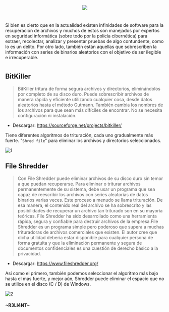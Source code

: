 <p align="center">
  <a href="https://github.com/DenverCoder1/readme-typing-svg"><img src="https://readme-typing-svg.herokuapp.com?size=19&color=13F700&width=470&lines=Borrado+de+datos+con+BitKiller+y+Shredder"></a>
</p>

<h1 align="center"></h1>

Si bien es cierto que en la actualidad existen infinidades de software para la recuperación de archivos y muchos de estos son manejados por expertos en seguridad informática (sobre todo por la policía cibernética) para extraer, recolectar, analizar y presentar pruebas de algo contundente, como lo es un delito. Por otro lado, también están aquellas que sobrescriben la información con series de binarios aleatorios con el objetivo de ser ilegible e irrecuperable.   

<h1 align="center"></h1>

## BitKiller

> BitKiller tritura de forma segura archivos y directorios, eliminándolos por completo de su disco duro. Puede sobrescribir archivos de manera rápida y eficiente utilizando cualquier cosa, desde datos aleatorios hasta el método Gutmann. También cambia los nombres de los archivos para que sean más difíciles de encontrar. No se necesita configuración ni instalación.

- Descargar: https://sourceforge.net/projects/bitkiller/

Tiene diferentes algoritmos de trituración, cada uno gradualmente más fuerte. "`Shred file`" para eliminar los archivos y directorios seleccionados.

![1](https://user-images.githubusercontent.com/75953873/179380282-7cdea9e6-73a5-437a-9af6-aa6ac6a5e58d.png)


## File Shredder

> Con File Shredder puede eliminar archivos de su disco duro sin temor a que puedan recuperarse. Para eliminar o triturar archivos permanentemente de su sistema, debe usar un programa que sea capaz de reescribir los archivos con series aleatorias de datos binarios varias veces. Este proceso a menudo se llama trituración. De esa manera, el contenido real del archivo se ha sobrescrito y las posibilidades de recuperar un archivo tan triturado son en su mayoría teóricas. File Shredder ha sido desarrollado como una herramienta rápida, segura y confiable para destruir archivos de la empresa.File Shredder es un programa simple pero poderoso que supera a muchas trituradoras de archivos comerciales que existen. El autor cree que dicha utilidad debería estar disponible para cualquier persona de forma gratuita y que la eliminación permanente y segura de documentos confidenciales es una cuestión de derecho básico a la privacidad.

- Descargar: https://www.fileshredder.org/

Así como el primero, también podemos seleccionar el algoritmo más bajo hasta el más fuerte, y mejor aún, Shredder puede eliminar el espacio que no se utilice en el disco (C / D) de Windows.

![2](https://user-images.githubusercontent.com/75953873/179380342-49c78898-c22f-438e-b70c-d4fa94230f0f.png)


#### ~R3LI4NT~

